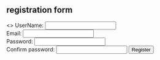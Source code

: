 <!DOCTYPE html>
<html lang="en">
<head>
    <meta charset="UTF-8">
    <meta name="viewport" content="width=device-width, initial-scale=1.0">
    <title>Registration Form</title>
</head>
<body>
    <h2>registration form</h2>
    <form action="/submit" method="post">
        <>
            <label for="username">UserName:</label>
            <input type="text" id="username" required>
            <br>
             <label for="email">Email:</label>
            <input type="email" id="email"name="email" required>
            <br>
             <label for="password">Password:</label>
            <input type="password" id="password"
            name="'password" required>
            <br>
             <label for="confirm password">Confirm password:</label>
            <input type="confirm password" id="confirm password"
            name="confirm password" required>
        </div>
        <button type="submit">Register</button>
    </form>    
</body>
</html>
